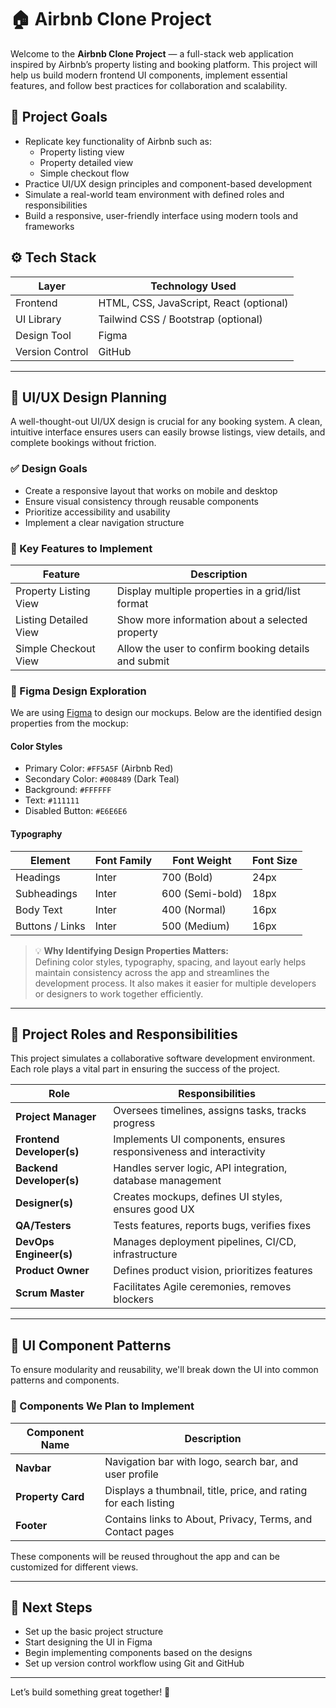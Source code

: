 # 🏠 Airbnb Clone Project
 
 Welcome to the **Airbnb Clone Project** — a full-stack web application inspired by Airbnb’s property listing and booking platform. This project will help us build modern frontend UI components, implement essential features, and follow best practices for collaboration and scalability.
 
 ## 🎯 Project Goals
 
 - Replicate key functionality of Airbnb such as:
   - Property listing view
   - Property detailed view
   - Simple checkout flow
 - Practice UI/UX design principles and component-based development
 - Simulate a real-world team environment with defined roles and responsibilities
 - Build a responsive, user-friendly interface using modern tools and frameworks
 
 ## ⚙️ Tech Stack
 
 | Layer         | Technology Used        |
 |--------------|------------------------|
 | Frontend     | HTML, CSS, JavaScript, React (optional) |
 | UI Library   | Tailwind CSS / Bootstrap (optional) |
 | Design Tool  | Figma                  |
 | Version Control | GitHub              |
 
 ---
 
 ## 🎨 UI/UX Design Planning
 
 A well-thought-out UI/UX design is crucial for any booking system. A clean, intuitive interface ensures users can easily browse listings, view details, and complete bookings without friction.
 
 ### ✅ Design Goals
 
 - Create a responsive layout that works on mobile and desktop
 - Ensure visual consistency through reusable components
 - Prioritize accessibility and usability
 - Implement a clear navigation structure
 
 ### 🧭 Key Features to Implement
 
 | Feature                    | Description |
 |---------------------------|-------------|
 | Property Listing View     | Display multiple properties in a grid/list format |
 | Listing Detailed View     | Show more information about a selected property |
 | Simple Checkout View      | Allow the user to confirm booking details and submit |
 
 ### 🎨 Figma Design Exploration
 
 We are using [Figma](https://www.figma.com/) to design our mockups. Below are the identified design properties from the mockup:
 
 #### Color Styles
 - Primary Color: `#FF5A5F` (Airbnb Red)
 - Secondary Color: `#008489` (Dark Teal)
 - Background: `#FFFFFF`
 - Text: `#111111`
 - Disabled Button: `#E6E6E6`
 
 #### Typography
 | Element           | Font Family     | Font Weight | Font Size |
 |--------------------|------------------|--------------|------------|
 | Headings           | Inter            | 700 (Bold)   | 24px       |
 | Subheadings        | Inter            | 600 (Semi-bold) | 18px    |
 | Body Text          | Inter            | 400 (Normal) | 16px       |
 | Buttons / Links    | Inter            | 500 (Medium) | 16px       |
 
 > 💡 **Why Identifying Design Properties Matters:**  
 Defining color styles, typography, spacing, and layout early helps maintain consistency across the app and streamlines the development process. It also makes it easier for multiple developers or designers to work together efficiently.
 
 ---
 
 ## 👥 Project Roles and Responsibilities
 
 This project simulates a collaborative software development environment. Each role plays a vital part in ensuring the success of the project.
 
 | Role                 | Responsibilities |
 |----------------------|------------------|
 | **Project Manager**  | Oversees timelines, assigns tasks, tracks progress |
 | **Frontend Developer(s)** | Implements UI components, ensures responsiveness and interactivity |
 | **Backend Developer(s)** | Handles server logic, API integration, database management |
 | **Designer(s)**       | Creates mockups, defines UI styles, ensures good UX |
 | **QA/Testers**        | Tests features, reports bugs, verifies fixes |
 | **DevOps Engineer(s)** | Manages deployment pipelines, CI/CD, infrastructure |
 | **Product Owner**     | Defines product vision, prioritizes features |
 | **Scrum Master**      | Facilitates Agile ceremonies, removes blockers |
 
 ---
 
 ## 🧩 UI Component Patterns
 
 To ensure modularity and reusability, we'll break down the UI into common patterns and components.
 
 ### 🔧 Components We Plan to Implement
 
 | Component Name | Description |
 |----------------|-------------|
 | **Navbar**      | Navigation bar with logo, search bar, and user profile |
 | **Property Card** | Displays a thumbnail, title, price, and rating for each listing |
 | **Footer**      | Contains links to About, Privacy, Terms, and Contact pages |
 
 These components will be reused throughout the app and can be customized for different views.
 
 ---
 
 ## 🚀 Next Steps
 
 - Set up the basic project structure
 - Start designing the UI in Figma
 - Begin implementing components based on the designs
 - Set up version control workflow using Git and GitHub
 
 ---
 
 Let’s build something great together! 🚀